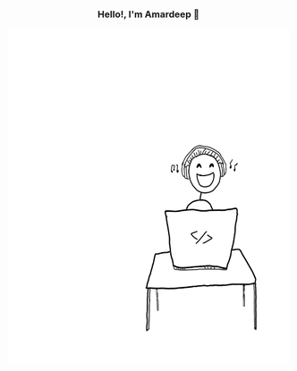 <h3 align = "center">Hello!, I'm Amardeep 👋 </h3>
<img src = "ph.png" width = "700" height = "600">
